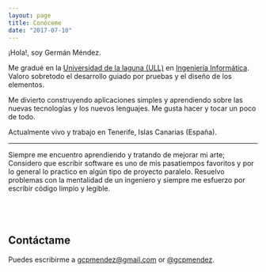 ```yaml
---
layout: page
title: Conóceme
date: "2017-07-10"
---
```


¡Hola!, soy Germán Méndez.

Me gradué en la [Universidad de la laguna (ULL)](http://www.ull.es/) en [Ingeniería Informática](https://www.ull.es/estudios-docencia/grados/ingenieria-informatica/). Valoro sobretodo el desarrollo guiado por pruebas y el diseño de los elementos.

Me divierto construyendo aplicaciones simples y aprendiendo sobre las nuevas tecnologías y los nuevos lenguajes. Me gusta hacer y tocar un poco de todo.

Actualmente vivo y trabajo en Tenerife, Islas Canarias (España). 

---

Siempre me encuentro aprendiendo y tratando de mejorar mi arte; Considero que escribir software es uno de mis pasatiempos favoritos y por lo general lo practico en algún tipo de proyecto paralelo. Resuelvo problemas con la mentalidad de un ingeniero y siempre me esfuerzo por escribir código limpio y legible.    
  
##  <br/> 
  
## Contáctame

Puedes escribirme a [gcpmendez@gmail.com][email] or [@gcpmendez][twitter]. 




[os]: https://github.com/gcpmendez/gcpmendez.github.io
[email]: mailto:gcpmendez@gmail.com
[twitter]: https://twitter.com/gcpmendez